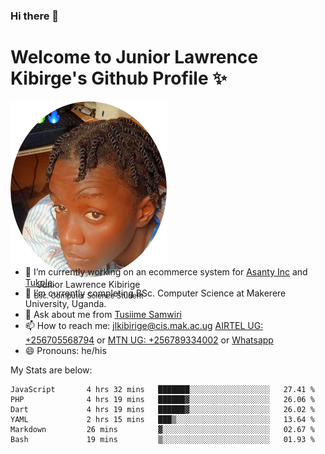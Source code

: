 ### Hi there 👋 
# Welcome to Junior Lawrence Kibirge's Github Profile ✨
 
<p align="center" style="border-radius:50%;width:250px;height:250px;">
  <img src="https://github.com/juniorkibirige/juniorkibirige/blob/main/cropped-twitter-pp.png" 
       alt="Profile picture from Twitter" /></br>
  <span align="center">Junior Lawrence Kibirige</span><br/>
  <small align="center" font-size="15">Bsc. Computer Science Student</small>
</p>

- 🔭 I’m currently working on an ecommerce system for [Asanty Inc](https://asanty.africa) and [Tukole](https://app.tukole.ug).
- 🌱 I’m currently completing BSc. Computer Science at Makerere University, Uganda.
- 💬 Ask about me from [Tusiime Samwiri](mailto:stusiime@asanty.africa)
- 📫 How to reach me: [jlkibirige@cis.mak.ac.ug](mailto:juniorkibirige@students.mak.ac.ug) [AIRTEL UG: +256705568794](tel:+256705568794) or [MTN UG: +256789334002](tel:+256789334002) or [Whatsapp](tel:+17602847072)
- 😄 Pronouns: he/his

My Stats are below:

<!--START_SECTION:waka-->

```text
JavaScript       4 hrs 32 mins   ███████░░░░░░░░░░░░░░░░░░   27.41 %
PHP              4 hrs 19 mins   ██████▓░░░░░░░░░░░░░░░░░░   26.06 %
Dart             4 hrs 19 mins   ██████▓░░░░░░░░░░░░░░░░░░   26.02 %
YAML             2 hrs 15 mins   ███▒░░░░░░░░░░░░░░░░░░░░░   13.64 %
Markdown         26 mins         ▓░░░░░░░░░░░░░░░░░░░░░░░░   02.67 %
Bash             19 mins         ▒░░░░░░░░░░░░░░░░░░░░░░░░   01.93 %
```

<!--END_SECTION:waka-->
